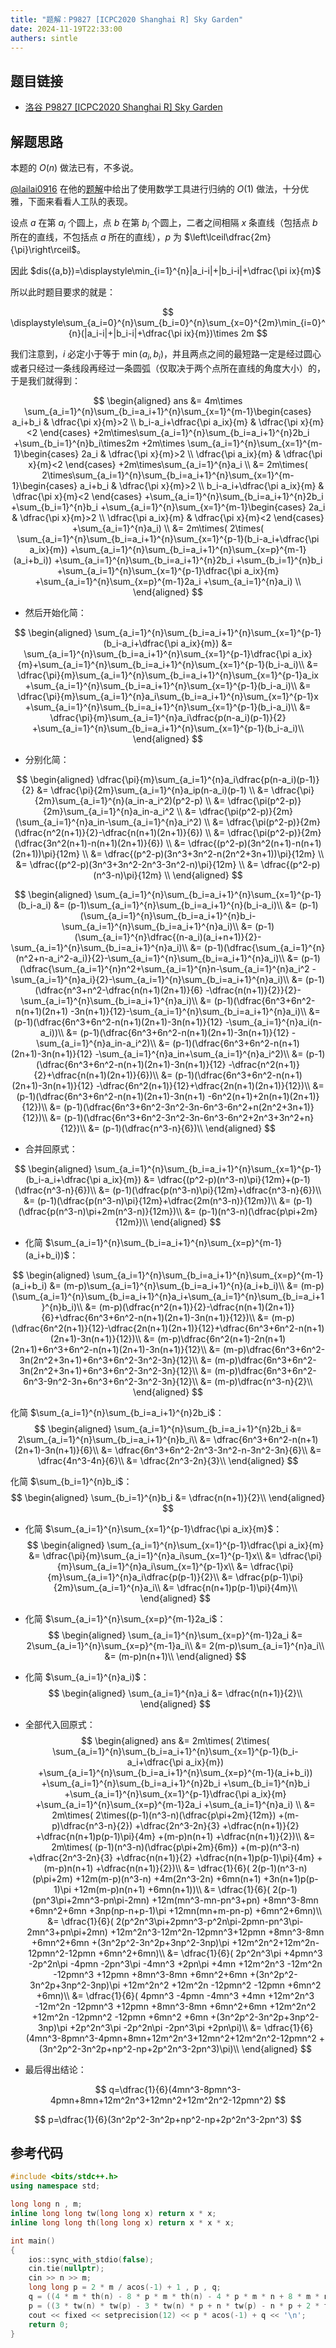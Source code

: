 ```yaml
---
title: "题解：P9827 [ICPC2020 Shanghai R] Sky Garden"
date: 2024-11-19T22:33:00
authers: sintle
---
```


## 题目链接

- [洛谷 P9827 [ICPC2020 Shanghai R] Sky Garden](https://www.luogu.com.cn/problem/P9827)

## 解题思路

本题的 $O(n)$ 做法已有，不多说。

[@lailai0916](https://www.luogu.com.cn/user/455474) 在他的[题解](https://www.luogu.com.cn/article/tidjp770)中给出了使用数学工具进行归纳的 $O(1)$ 做法，十分优雅，下面来看看人工队的表现。

设点 $a$ 在第 $a_i$ 个圆上，点 $b$ 在第 $b_i$ 个圆上，二者之间相隔 $x$ 条直线（包括点 $b$ 所在的直线，不包括点 $a$ 所在的直线），$p$ 为 $\left\lceil\dfrac{2m}{\pi}\right\rceil$。

因此 $dis({a,b})=\displaystyle\min_{i=1}^{n}|a_i-i|+|b_i-i|+\dfrac{\pi ix}{m}$

所以此时题目要求的就是：

$$
\displaystyle\sum_{a_i=0}^{n}\sum_{b_i=0}^{n}\sum_{x=0}^{2m}\min_{i=0}^{n}(|a_i-i|+|b_i-i|+\dfrac{\pi ix}{m})\times 2m
$$

我们注意到，$i$ 必定小于等于 $\min(a_i,b_i)$，并且两点之间的最短路一定是经过圆心或者只经过一条线段再经过一条圆弧（仅取决于两个点所在直线的角度大小）的，于是我们就得到：

$$
\begin{aligned}
  	ans &= 
  		4m\times
        \sum_{a_i=1}^{n}\sum_{b_i=a_i+1}^{n}\sum_{x=1}^{m-1}\begin{cases}
        a_i+b_i & \dfrac{\pi x}{m}>2 \\
        b_i-a_i+\dfrac{\pi a_ix}{m} & \dfrac{\pi x}{m}<2
        \end{cases}
        +2m\times\sum_{a_i=1}^{n}\sum_{b_i=a_i+1}^{n}2b_i
        +\sum_{b_i=1}^{n}b_i\times2m
        +2m\times
        \sum_{a_i=1}^{n}\sum_{x=1}^{m-1}\begin{cases}
        2a_i & \dfrac{\pi x}{m}>2 \\
        \dfrac{\pi a_ix}{m} & \dfrac{\pi x}{m}<2
        \end{cases}
        +2m\times\sum_{a_i=1}^{n}a_i \\
  	&= 
  		2m\times(
        2\times\sum_{a_i=1}^{n}\sum_{b_i=a_i+1}^{n}\sum_{x=1}^{m-1}\begin{cases}
        a_i+b_i & \dfrac{\pi x}{m}>2 \\
        b_i-a_i+\dfrac{\pi a_ix}{m} & \dfrac{\pi x}{m}<2
        \end{cases}
        +\sum_{a_i=1}^{n}\sum_{b_i=a_i+1}^{n}2b_i
        +\sum_{b_i=1}^{n}b_i
        +\sum_{a_i=1}^{n}\sum_{x=1}^{m-1}\begin{cases}
        2a_i & \dfrac{\pi x}{m}>2 \\
        \dfrac{\pi a_ix}{m} & \dfrac{\pi x}{m}<2
        \end{cases}
        +\sum_{a_i=1}^{n}a_i) \\
  	&=
    	2m\times(
        2\times(
        \sum_{a_i=1}^{n}\sum_{b_i=a_i+1}^{n}\sum_{x=1}^{p-1}(b_i-a_i+\dfrac{\pi a_ix}{m})
        +\sum_{a_i=1}^{n}\sum_{b_i=a_i+1}^{n}\sum_{x=p}^{m-1}(a_i+b_i))
        +\sum_{a_i=1}^{n}\sum_{b_i=a_i+1}^{n}2b_i
        +\sum_{b_i=1}^{n}b_i
        +\sum_{a_i=1}^{n}\sum_{x=1}^{p-1}\dfrac{\pi a_ix}{m}
        +\sum_{a_i=1}^{n}\sum_{x=p}^{m-1}2a_i
        +\sum_{a_i=1}^{n}a_i) \\
\end{aligned}
$$

- 然后开始化简：

$$
\begin{aligned}
\sum_{a_i=1}^{n}\sum_{b_i=a_i+1}^{n}\sum_{x=1}^{p-1}(b_i-a_i+\dfrac{\pi a_ix}{m})
	&=
    	\sum_{a_i=1}^{n}\sum_{b_i=a_i+1}^{n}\sum_{x=1}^{p-1}\dfrac{\pi a_ix}		
    	{m}+\sum_{a_i=1}^{n}\sum_{b_i=a_i+1}^{n}\sum_{x=1}^{p-1}(b_i-a_i)\\
  	&=
    	\dfrac{\pi}{m}\sum_{a_i=1}^{n}\sum_{b_i=a_i+1}^{n}\sum_{x=1}^{p-1}a_ix
    	+\sum_{a_i=1}^{n}\sum_{b_i=a_i+1}^{n}\sum_{x=1}^{p-1}(b_i-a_i)\\
  	&=
    	\dfrac{\pi}{m}\sum_{a_i=1}^{n}a_i\sum_{b_i=a_i+1}^{n}\sum_{x=1}^{p-1}x
    	+\sum_{a_i=1}^{n}\sum_{b_i=a_i+1}^{n}\sum_{x=1}^{p-1}(b_i-a_i)\\
  	&=
  		\dfrac{\pi}{m}\sum_{a_i=1}^{n}a_i\dfrac{p(n-a_i)(p-1)}{2}
    	+\sum_{a_i=1}^{n}\sum_{b_i=a_i+1}^{n}\sum_{x=1}^{p-1}(b_i-a_i)\\
\end{aligned}
$$

- 分别化简：

$$
\begin{aligned}
  	\dfrac{\pi}{m}\sum_{a_i=1}^{n}a_i\dfrac{p(n-a_i)(p-1)}{2}
  	&=
  		\dfrac{\pi}{2m}\sum_{a_i=1}^{n}a_ip(n-a_i)(p-1) \\
  	&=
  		\dfrac{\pi}{2m}\sum_{a_i=1}^{n}(a_in-a_i^2)(p^2-p) \\
  	&=
  		\dfrac{\pi(p^2-p)}{2m}\sum_{a_i=1}^{n}a_in-a_i^2 \\
  	&=
  		\dfrac{\pi(p^2-p)}{2m}(\sum_{a_i=1}^{n}a_in-\sum_{a_i=1}^{n}a_i^2) \\
  	&=
  		\dfrac{\pi(p^2-p)}{2m}(\dfrac{n^2(n+1)}{2}-\dfrac{n(n+1)(2n+1)}{6}) \\
  	&=
  		\dfrac{\pi(p^2-p)}{2m}(\dfrac{3n^2(n+1)-n(n+1)(2n+1)}{6}) \\
  	&=
  		\dfrac{(p^2-p)(3n^2(n+1)-n(n+1)(2n+1))\pi}{12m} \\
  	&=
  		\dfrac{(p^2-p)(3n^3+3n^2-n(2n^2+3n+1))\pi}{12m} \\
  	&=
  		\dfrac{(p^2-p)(3n^3+3n^2-2n^3-3n^2-n)\pi}{12m} \\
  	&=
  		\dfrac{(p^2-p)(n^3-n)\pi}{12m} \\
\end{aligned}
$$

$$
\begin{aligned}
\sum_{a_i=1}^{n}\sum_{b_i=a_i+1}^{n}\sum_{x=1}^{p-1}(b_i-a_i)
	&=
    	(p-1)\sum_{a_i=1}^{n}\sum_{b_i=a_i+1}^{n}(b_i-a_i)\\
  	&=
    	(p-1)(\sum_{a_i=1}^{n}\sum_{b_i=a_i+1}^{n}b_i-\sum_{a_i=1}^{n}\sum_{b_i=a_i+1}^{n}a_i)\\
  	&=
    	(p-1)(\sum_{a_i=1}^{n}\dfrac{(n-a_i)(a_i+n+1)}{2}-\sum_{a_i=1}^{n}\sum_{b_i=a_i+1}^{n}a_i)\\
  	&=
  		(p-1)(\dfrac{\sum_{a_i=1}^{n}(n^2+n-a_i^2-a_i)}{2}-\sum_{a_i=1}^{n}\sum_{b_i=a_i+1}^{n}a_i)\\
  	&=
  		(p-1)(\dfrac{\sum_{a_i=1}^{n}n^2+\sum_{a_i=1}^{n}n-\sum_{a_i=1}^{n}a_i^2
  		-\sum_{a_i=1}^{n}a_i}{2}-\sum_{a_i=1}^{n}\sum_{b_i=a_i+1}^{n}a_i)\\
  	&=
  		(p-1)(\dfrac{n^3+n^2-\dfrac{n(n+1)(2n+1)}{6}
  		-\dfrac{n(n+1)}{2}}{2}-\sum_{a_i=1}^{n}\sum_{b_i=a_i+1}^{n}a_i)\\
  	&=
  		(p-1)(\dfrac{6n^3+6n^2-n(n+1)(2n+1)
  		-3n(n+1)}{12}-\sum_{a_i=1}^{n}\sum_{b_i=a_i+1}^{n}a_i)\\
  	&=
  		(p-1)(\dfrac{6n^3+6n^2-n(n+1)(2n+1)-3n(n+1)}{12}
  		-\sum_{a_i=1}^{n}a_i(n-a_i))\\
  	&=
  		(p-1)(\dfrac{6n^3+6n^2-n(n+1)(2n+1)-3n(n+1)}{12}
  		-\sum_{a_i=1}^{n}a_in-a_i^2)\\
  	&=
  		(p-1)(\dfrac{6n^3+6n^2-n(n+1)(2n+1)-3n(n+1)}{12}
  		-\sum_{a_i=1}^{n}a_in+\sum_{a_i=1}^{n}a_i^2)\\
  	&=
  		(p-1)(\dfrac{6n^3+6n^2-n(n+1)(2n+1)-3n(n+1)}{12}
  		-\dfrac{n^2(n+1)}{2}+\dfrac{n(n+1)(2n+1)}{6})\\
  	&=
  		(p-1)(\dfrac{6n^3+6n^2-n(n+1)(2n+1)-3n(n+1)}{12}
  		-\dfrac{6n^2(n+1)}{12}+\dfrac{2n(n+1)(2n+1)}{12})\\
  	&=
  		(p-1)(\dfrac{6n^3+6n^2-n(n+1)(2n+1)-3n(n+1)
  		-6n^2(n+1)+2n(n+1)(2n+1)}{12})\\
  	&=
  		(p-1)(\dfrac{6n^3+6n^2-3n^2-3n-6n^3-6n^2+n(2n^2+3n+1)}{12})\\
  	&=
  		(p-1)(\dfrac{6n^3+6n^2-3n^2-3n-6n^3-6n^2+2n^3+3n^2+n}{12})\\
  	&=
  		(p-1)(\dfrac{n^3-n}{6})\\
\end{aligned}
$$

- 合并回原式：

$$
\begin{aligned}
\sum_{a_i=1}^{n}\sum_{b_i=a_i+1}^{n}\sum_{x=1}^{p-1}(b_i-a_i+\dfrac{\pi a_ix}{m})
	&=
    	\dfrac{(p^2-p)(n^3-n)\pi}{12m}+(p-1)(\dfrac{n^3-n}{6})\\
  	&=
    	(p-1)(\dfrac{p(n^3-n)\pi}{12m}+\dfrac{n^3-n}{6})\\
  	&=
    	(p-1)(\dfrac{p(n^3-n)\pi}{12m}+\dfrac{2m(n^3-n)}{12m})\\
  	&=
    	(p-1)(\dfrac{p(n^3-n)\pi+2m(n^3-n)}{12m})\\
    &=
    	(p-1)(n^3-n)(\dfrac{p\pi+2m}{12m})\\
\end{aligned}
$$

- 化简 $\sum_{a_i=1}^{n}\sum_{b_i=a_i+1}^{n}\sum_{x=p}^{m-1}(a_i+b_i))$：

$$
\begin{aligned}
\sum_{a_i=1}^{n}\sum_{b_i=a_i+1}^{n}\sum_{x=p}^{m-1}(a_i+b_i)
	&=
    	(m-p)\sum_{a_i=1}^{n}\sum_{b_i=a_i+1}^{n}(a_i+b_i)\\
  	&=
    	(m-p)(\sum_{a_i=1}^{n}\sum_{b_i=a_i+1}^{n}a_i+\sum_{a_i=1}^{n}\sum_{b_i=a_i+1}^{n}b_i)\\
  	&=
    	(m-p)(\dfrac{n^2(n+1)}{2}-\dfrac{n(n+1)(2n+1)}{6}+\dfrac{6n^3+6n^2-n(n+1)(2n+1)-3n(n+1)}{12})\\
  	&=
    	(m-p)(\dfrac{6n^2(n+1)}{12}-\dfrac{2n(n+1)(2n+1)}{12}+\dfrac{6n^3+6n^2-n(n+1)(2n+1)-3n(n+1)}{12})\\
    &=
    	(m-p)\dfrac{6n^2(n+1)-2n(n+1)(2n+1)+6n^3+6n^2-n(n+1)(2n+1)-3n(n+1)}{12}\\
    &=
    	(m-p)\dfrac{6n^3+6n^2-3n(2n^2+3n+1)+6n^3+6n^2-3n^2-3n}{12}\\
    &=
    	(m-p)\dfrac{6n^3+6n^2-3n(2n^2+3n+1)+6n^3+6n^2-3n^2-3n}{12}\\
    &=
    	(m-p)\dfrac{6n^3+6n^2-6n^3-9n^2-3n+6n^3+6n^2-3n^2-3n}{12}\\
    &=
    	(m-p)\dfrac{n^3-n}{2}\\
\end{aligned}
$$

化简 $\sum_{a_i=1}^{n}\sum_{b_i=a_i+1}^{n}2b_i$：
$$
\begin{aligned}
\sum_{a_i=1}^{n}\sum_{b_i=a_i+1}^{n}2b_i
	&=
    	2\sum_{a_i=1}^{n}\sum_{b_i=a_i+1}^{n}b_i\\
  	&=
    	\dfrac{6n^3+6n^2-n(n+1)(2n+1)-3n(n+1)}{6}\\
  	&=
    	\dfrac{6n^3+6n^2-2n^3-3n^2-n-3n^2-3n}{6}\\
  	&=
    	\dfrac{4n^3-4n}{6}\\
    &=
    	\dfrac{2n^3-2n}{3}\\
\end{aligned}
$$

化简 $\sum_{b_i=1}^{n}b_i$：
$$
\begin{aligned}
\sum_{b_i=1}^{n}b_i
	&=
    	\dfrac{n(n+1)}{2}\\
\end{aligned}
$$

- 化简 $\sum_{a_i=1}^{n}\sum_{x=1}^{p-1}\dfrac{\pi a_ix}{m}$：
  $$
  \begin{aligned}
  \sum_{a_i=1}^{n}\sum_{x=1}^{p-1}\dfrac{\pi a_ix}{m}
  	&=
      	\dfrac{\pi}{m}\sum_{a_i=1}^{n}a_i\sum_{x=1}^{p-1}x\\
    	&=
      	\dfrac{\pi}{m}\sum_{a_i=1}^{n}a_i\sum_{x=1}^{p-1}x\\
    	&=
      	\dfrac{\pi}{m}\sum_{a_i=1}^{n}a_i\dfrac{p(p-1)}{2}\\
    	&=
      	\dfrac{p(p-1)\pi}{2m}\sum_{a_i=1}^{n}a_i\\
      &=
      	\dfrac{n(n+1)p(p-1)\pi}{4m}\\
  \end{aligned}
  $$

- 化简 $\sum_{a_i=1}^{n}\sum_{x=p}^{m-1}2a_i$：
  $$
  \begin{aligned}
  \sum_{a_i=1}^{n}\sum_{x=p}^{m-1}2a_i
  	&=
      	2\sum_{a_i=1}^{n}\sum_{x=p}^{m-1}a_i\\
    	&=
      	2(m-p)\sum_{a_i=1}^{n}a_i\\
    	&=
      	(m-p)n(n+1)\\
  \end{aligned}
  $$

- 化简 $\sum_{a_i=1}^{n}a_i)$：
  $$
  \begin{aligned}
  \sum_{a_i=1}^{n}a_i
  	&=
      	\dfrac{n(n+1)}{2}\\
  \end{aligned}
  $$

- 全部代入回原式：
  $$
  \begin{aligned}
  ans 
    	&=
      	2m\times(
          2\times(
          \sum_{a_i=1}^{n}\sum_{b_i=a_i+1}^{n}\sum_{x=1}^{p-1}(b_i-a_i+\dfrac{\pi a_ix}{m})
          +\sum_{a_i=1}^{n}\sum_{b_i=a_i+1}^{n}\sum_{x=p}^{m-1}(a_i+b_i))
          +\sum_{a_i=1}^{n}\sum_{b_i=a_i+1}^{n}2b_i
          +\sum_{b_i=1}^{n}b_i
          +\sum_{a_i=1}^{n}\sum_{x=1}^{p-1}\dfrac{\pi a_ix}{m}
          +\sum_{a_i=1}^{n}\sum_{x=p}^{m-1}2a_i
          +\sum_{a_i=1}^{n}a_i) \\
      &=
      	2m\times(
      	2\times((p-1)(n^3-n)(\dfrac{p\pi+2m}{12m})
      	+(m-p)\dfrac{n^3-n}{2})
      	+\dfrac{2n^3-2n}{3}
      	+\dfrac{n(n+1)}{2}
      	+\dfrac{n(n+1)p(p-1)\pi}{4m}
      	+(m-p)n(n+1)
      	+\dfrac{n(n+1)}{2})\\
      &=
      	2m\times(
      	(p-1)(n^3-n)(\dfrac{p\pi+2m}{6m})
      	+(m-p)(n^3-n)
      	+\dfrac{2n^3-2n}{3}
      	+\dfrac{n(n+1)}{2}
      	+\dfrac{n(n+1)p(p-1)\pi}{4m}
      	+(m-p)n(n+1)
      	+\dfrac{n(n+1)}{2})\\
      &=
      	\dfrac{1}{6}(
      	2(p-1)(n^3-n)(p\pi+2m)
      	+12m(m-p)(n^3-n)
      	+4m(2n^3-2n)
      	+6mn(n+1)
      	+3n(n+1)p(p-1)\pi
      	+12m(m-p)n(n+1)
      	+6mn(n+1))\\
      &=
      	\dfrac{1}{6}(
      	2(p-1)(pn^3\pi+2mn^3-pn\pi-2mn)
      	+12m(mn^3-mn-pn^3+pn)
      	+8mn^3-8mn
      	+6mn^2+6mn
      	+3np(np-n+p-1)\pi
      	+12mn(mn+m-pn-p)
      	+6mn^2+6mn)\\
      &=
      	\dfrac{1}{6}(
      	2(p^2n^3\pi+2pmn^3-p^2n\pi-2pmn-pn^3\pi-2mn^3+pn\pi+2mn)
      	+12m^2n^3-12m^2n-12pmn^3+12pmn
      	+8mn^3-8mn
      	+6mn^2+6mn
      	+(3n^2p^2-3n^2p+3np^2-3np)\pi
      	+12m^2n^2+12m^2n-12pmn^2-12pmn
      	+6mn^2+6mn)\\
      &=
      	\dfrac{1}{6}(
      	2p^2n^3\pi
      	+4pmn^3
      	-2p^2n\pi
      	-4pmn
      	-2pn^3\pi
      	-4mn^3
      	+2pn\pi
      	+4mn
      	+12m^2n^3
      	-12m^2n
      	-12pmn^3
      	+12pmn
      	+8mn^3-8mn
      	+6mn^2+6mn
      	+(3n^2p^2-3n^2p+3np^2-3np)\pi
      	+12m^2n^2
      	+12m^2n
      	-12pmn^2
      	-12pmn
      	+6mn^2
      	+6mn)\\
      &=
      	\dfrac{1}{6}(
      	4pmn^3
      	-4pmn
      	-4mn^3
      	+4mn
      	+12m^2n^3
      	-12m^2n
      	-12pmn^3
      	+12pmn
      	+8mn^3-8mn
      	+6mn^2+6mn
      	+12m^2n^2
      	+12m^2n
      	-12pmn^2
      	-12pmn
      	+6mn^2
      	+6mn
      	+(3n^2p^2-3n^2p+3np^2-3np)\pi
      	+2p^2n^3\pi
      	-2p^2n\pi
      	-2pn^3\pi
      	+2pn\pi)\\
      &=
      	\dfrac{1}{6}(4mn^3-8pmn^3-4pmn+8mn+12m^2n^3+12mn^2+12m^2n^2-12pmn^2
      	+(3n^2p^2-3n^2p+np^2-np+2p^2n^3-2pn^3)\pi)\\
  \end{aligned}
  $$

- 最后得出结论：

$$
q=\dfrac{1}{6}(4mn^3-8pmn^3-4pmn+8mn+12m^2n^3+12mn^2+12m^2n^2-12pmn^2)
$$

$$
p=\dfrac{1}{6}(3n^2p^2-3n^2p+np^2-np+2p^2n^3-2pn^3)
$$

## 参考代码

```cpp
#include <bits/stdc++.h>
using namespace std;

long long n , m;
inline long long tw(long long x) return x * x;
inline long long th(long long x) return x * x * x;

int main()
{
    ios::sync_with_stdio(false);
    cin.tie(nullptr);
    cin >> n >> m;
    long long p = 2 * m / acos(-1) + 1 , p , q;
    q = ((4 * m * th(n) - 8 * p * m * th(n) - 4 * p * m * n + 8 * m * n + 12 * tw(m) * th(n) + 12 * m * tw(n) + 12 * tw(m) * tw(n) - 12 * p * m * tw(n)) / 6 - ((m * n) * (n + 1)) * (m == 1));
    p = ((3 * tw(n) * tw(p) - 3 * tw(n) * p + n * tw(p) - n * p + 2 * tw(p) * th(n) - 2 * p * th(n)) / 6);
    cout << fixed << setprecision(12) << p * acos(-1) + q << '\n';
    return 0;
}
```